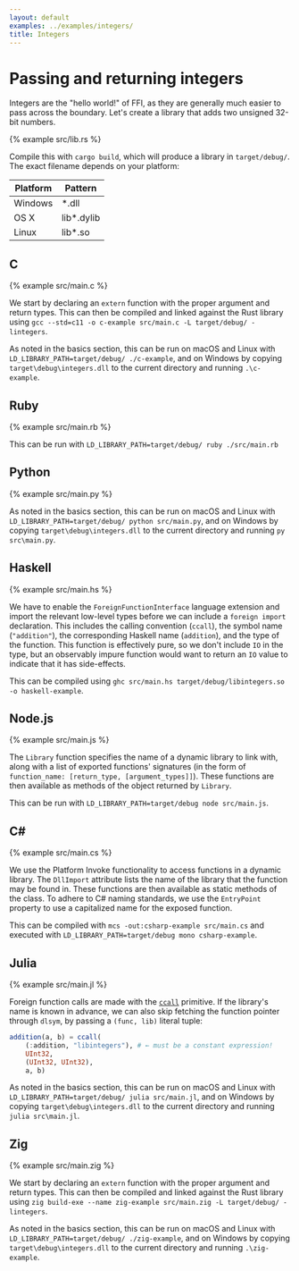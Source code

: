```yaml
---
layout: default
examples: ../examples/integers/
title: Integers
---
```


# Passing and returning integers

Integers are the "hello world!" of FFI, as they are generally much
easier to pass across the boundary. Let's create a library that adds
two unsigned 32-bit numbers.

{% example src/lib.rs %}

Compile this with `cargo build`, which will produce a library in
`target/debug/`. The exact filename depends on your platform:

| Platform | Pattern    |
|----------|------------|
| Windows  | *.dll      |
| OS X     | lib*.dylib |
| Linux    | lib*.so    |

## C

{% example src/main.c %}

We start by declaring an `extern` function with the proper argument
and return types. This can then be compiled and linked against the
Rust library using `gcc --std=c11 -o c-example src/main.c -L
target/debug/ -lintegers`.

As noted in the basics section, this can be run on macOS and Linux
with `LD_LIBRARY_PATH=target/debug/ ./c-example`, and on Windows by
copying `target\debug\integers.dll` to the current directory and
running `.\c-example`.

## Ruby

{% example src/main.rb %}

This can be run with `LD_LIBRARY_PATH=target/debug/ ruby
./src/main.rb`

## Python

{% example src/main.py %}

As noted in the basics section, this can be run on macOS and Linux
with `LD_LIBRARY_PATH=target/debug/ python src/main.py`, and on
Windows by copying `target\debug\integers.dll` to the current
directory and running `py src\main.py`.

## Haskell

{% example src/main.hs %}

We have to enable the `ForeignFunctionInterface` language extension and
import the relevant low-level types before we can include a
`foreign import` declaration. This includes the calling convention
(`ccall`), the symbol name (`"addition"`), the corresponding Haskell
name (`addition`), and the type of the function. This function is
effectively pure, so we don't include `IO` in the type, but an
observably impure function would want to return an `IO` value to
indicate that it has side-effects.

This can be compiled using
`ghc src/main.hs target/debug/libintegers.so -o haskell-example`.

## Node.js

{% example src/main.js %}

The `Library` function specifies the name of a dynamic library to link with,
along with a list of exported functions' signatures (in the form of
`function_name: [return_type, [argument_types]]`). These functions are then
available as methods of the object returned by `Library`.

This can be run with `LD_LIBRARY_PATH=target/debug node src/main.js`.

## C\#

{% example src/main.cs %}

We use the Platform Invoke functionality to access functions in a
dynamic library. The `DllImport` attribute lists the name of the
library that the function may be found in. These functions are then
available as static methods of the class. To adhere to C# naming
standards, we use the `EntryPoint` property to use a capitalized name
for the exposed function.

This can be compiled with `mcs -out:csharp-example src/main.cs` and
executed with `LD_LIBRARY_PATH=target/debug mono csharp-example`.

## Julia

{% example src/main.jl %}

Foreign function calls are made with the [`ccall`][ccall]
primitive. If the library's name is known in advance, we can also
skip fetching the function pointer through `dlsym`, by passing a
`(func, lib)` literal tuple:

```julia
addition(a, b) = ccall(
    (:addition, "libintegers"), # ← must be a constant expression!
    UInt32,
    (UInt32, UInt32), 
    a, b)
```

As noted in the basics section, this can be run on macOS and Linux
with `LD_LIBRARY_PATH=target/debug/ julia src/main.jl`, and on
Windows by copying `target\debug\integers.dll` to the current
directory and running `julia src\main.jl`.

[ccall]: https://docs.julialang.org/en/v1/base/c/#ccall

## Zig

{% example src/main.zig %}

We start by declaring an `extern` function with the proper argument
and return types. This can then be compiled and linked against the
Rust library using `zig build-exe --name zig-example src/main.zig -L
target/debug/ -lintegers`.

As noted in the basics section, this can be run on macOS and Linux
with `LD_LIBRARY_PATH=target/debug/ ./zig-example`, and on Windows by
copying `target\debug\integers.dll` to the current directory and
running `.\zig-example`.
